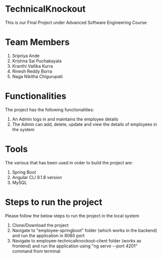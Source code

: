# TechnicalKnockout

This is our Final Project under Advanced Software Engineering Course

# Team Members

1. Sripriya Ande
2. Krishna Sai Puchakayala
3. Kranthi Vallika Kurra
4. Rinesh Reddy Borra
5. Naga Nikitha Chigurupati

# Functionalities

The project has the following functionalities:

1. An Admin logs in and maintains the employee details
2. The Admin can add, delete, update and view the details of employees in the system

# Tools

The various that has been used in order to build the project are:

1. Spring Boot
2. Angular CLI 9.1.8 version
3. MySQL

# Steps to run the project

Please follow the below steps to run the project in the local system

1. Clone/Download the project
2. Navigate to "employee-springboot" folder (which works in the backend) and run the application in 8080 port
3. Navigate to employee-technicalknockout-client folder (works as frontend) and run the application using "ng serve --port 4201" command from terminal
